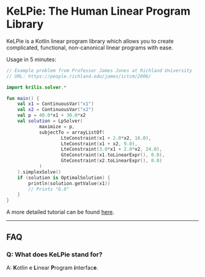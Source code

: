 # KeLPie: The Human Linear Program Library

KeLPie is a Kotlin linear program library which allows you to create complicated,
functional, non-canonical linear programs with ease.

Usage in 5 minutes:

```kotlin
// Example problem from Professor James Jones at Richland University
// URL: https://people.richland.edu/james/ictcm/2006/

import krilis.solver.*

fun main() {
    val x1 = ContinuousVar("x1")
    val x2 = ContinuousVar("x2")
    val p = 40.0*x1 + 30.0*x2
    val solution = LpSolver(
            maximize = p,
            subjectTo = arrayListOf(
                    LteConstraint(x1 + 2.0*x2, 16.0),
                    LteConstraint(x1 + x2, 9.0),
                    LteConstraint(3.0*x1 + 2.0*x2, 24.0),
                    GteConstraint(x1.toLinearExpr(), 0.0),
                    GteConstraint(x2.toLinearExpr(), 0.0)
            )
    ).simplexSolve()
    if (solution is OptimalSolution) {
        println(solution.getValue(x1))
        // Prints "6.0"
    }
}
```

A more detailed tutorial can be found [here](docs/intro_tutorial.md).

---

## FAQ

### Q: What does KeLPie stand for?

A: **K**otlin ~~e~~ **L**inear **P**rogram **i**nterfac**e**.

